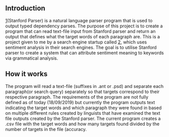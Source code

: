 ## Introduction

[1](Stanford Parser) is a natural language parser program that is used to output typed dependency parses. 
The purpose of this project is to create a program that can read text-file input from Stanford parser and return an output that defines what the target words of each paragraph are. This is a project given to me by a search engine startup called [2](Lexxe), which uses sentiment analysis in their search engines. The goal is to utilise Stanford parser to create a system that can attribute sentiment meaning to keywords via grammatical analysis. 

## How it works

The program will read a text-file (suffixes in .ant or .psd) and separate each paragraph(or search query) separately so that targets correspond to their respective paragraph. The requirements of the program are not fully defined as of today (18/09/2019) but currently the program outputs text indicating the target words and which paragraph they were found in based on multiple different rules created by linguists that have examined the text file outputs created by the Stanford parser. The current program creates a .csv file with the target words and how many targets found divided by the number of targets in the file (accuracy.



[1]: https://nlp.stanford.edu/software/lex-parser.shtml

[2]: https://en.wikipedia.org/wiki/Lexxe
